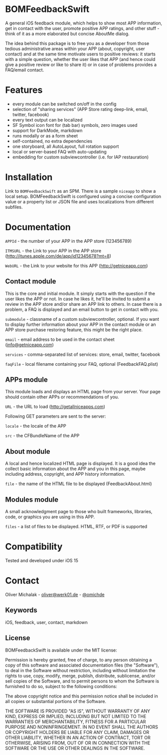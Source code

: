 # BOMFeedbackSwift

A general iOS feedback module, which helps to show most APP information, get in contact with the user, promote positive APP ratings, and other stuff - think of it as a more elaborated but concise AboutMe dialog.

The idea behind this package is to free you as a developer from those tedious administrative areas within your APP (about, copyright, user contact) and at the same time motivate users to positive reviews: it starts with a simple question, whether the user likes that APP (and hence could give a positive review or like to share it) or in case of problems provides a FAQ/email contact.

# Features

- every module can be switched on/off in the config
- selection of "sharing services" (APP Store rating deep-link, email, twitter, facebook)
- every text output can be localized
- SF Symbol icon font for (tab bar) symbols, zero images used
- support for DarkMode, markdown
- runs modally or as a form sheet
- self-contained, no extra dependencies
- one storyboard, all AutoLayout, full rotation support
- local or server-based FAQ with auto-updating
- embedding for custom subviewcontroller (i.e. for IAP restauration)

# Installation

Link to `BOMFeedbackSwift` as an SPM. There is a sample `niceapp` to show a local setup. BOMFeedbackSwift is configured using a concise configuration value or a property list or JSON file and uses localizations from different subfiles.

# Documentation

`APPId` - the number of your APP in the APP store (123456789)

`ITMSURL` - the Link to your APP in the APP store (http://itunes.apple.com/de/app/id12345678?mt=8)

`WebURL` - the Link to your website for this APP (http://getniceapp.com)

## Contact module

This is the core and initial module. It simply starts with the question if the user likes the APP or not. In case he likes it, he'll be invited to submit a review in the APP store and/or share an APP link to others. In case there is a problem, a FAQ is displayed and an email button to get in contact with you.

`submodule` - classname of a custom subviewcontroller, optional. If you want to display further information about your APP in the contact module or an APP store purchase restoring feature, this might be the right place.

`email` - email address to be used in the contact sheet (info@getniceapp.com)

`services` - comma-separated list of services: store, email, twitter, facebook

`faqFile` - local filename containing your FAQ, optional (FeedbackFAQ.plist)

## APPs module

This module loads and displays an HTML page from your server. Your page should contain other APPs or recommendations of you.

`URL` - the URL to load (http://getallniceapps.com)

Following GET parameters are sent to the server:

`locale` - the locale of the APP

`src` - the CFBundleName of the APP

## About module

A local and hence localized HTML page is displayed. It is a good idea the collect basic information about the APP and you in this page, maybe including address, copyright, and APP history information.

`file` - the name of the HTML file to be displayed (FeedbackAbout.html)

## Modules module

A small acknowledgment page to those who built frameworks, libraries, code, or graphics you are using in this APP.

`files` - a list of files to be displayed. HTML, RTF, or PDF is supported

# Compatibility

Tested and developed under iOS 15

# Contact

Oliver Michalak - [oliver@werk01.de](mailto:oliver@werk01.de) - [@omichde](http://twitter.com/omichde)

## Keywords

iOS, feedback, user, contact, markdown

## License

BOMFeedbackSwift is available under the MIT license:

Permission is hereby granted, free of charge, to any person obtaining a copy
of this software and associated documentation files (the "Software"), to deal
in the Software without restriction, including without limitation the rights
to use, copy, modify, merge, publish, distribute, sublicense, and/or sell
copies of the Software, and to permit persons to whom the Software is
furnished to do so, subject to the following conditions:

The above copyright notice and this permission notice shall be included in
all copies or substantial portions of the Software.

THE SOFTWARE IS PROVIDED "AS IS", WITHOUT WARRANTY OF ANY KIND, EXPRESS OR
IMPLIED, INCLUDING BUT NOT LIMITED TO THE WARRANTIES OF MERCHANTABILITY,
FITNESS FOR A PARTICULAR PURPOSE AND NONINFRINGEMENT. IN NO EVENT SHALL THE
AUTHORS OR COPYRIGHT HOLDERS BE LIABLE FOR ANY CLAIM, DAMAGES OR OTHER
LIABILITY, WHETHER IN AN ACTION OF CONTRACT, TORT OR OTHERWISE, ARISING FROM,
OUT OF OR IN CONNECTION WITH THE SOFTWARE OR THE USE OR OTHER DEALINGS IN
THE SOFTWARE.
